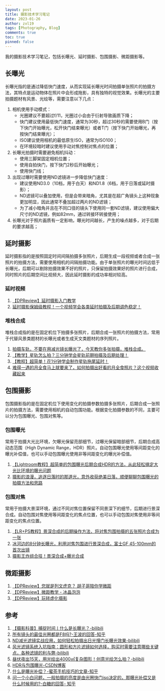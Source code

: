 ```yaml
---
layout: post
title: 摄影技术学习笔记
date: 2023-01-26
author: zxl19
tags: [Photography, Blog]
comments: true
toc: true
pinned: false
---
```


我的摄影技术学习笔记，包括长曝光、延时摄影、包围摄影、微距摄影等。

<!-- more -->

## 长曝光

长曝光指的是通过降低快门速度，从而实现延长曝光时间拍摄单张照片的拍摄方法，其特点是运动物体在照片中会形成拖影，具有独特的视觉效果。长曝光的主要拍摄题材有风景、光绘等，需要注意以下几点：

1. 相机使用手动模式：
    - 光圈建议不要超过f/11，光圈过小会由于衍射导致画质下降；
    - 快门建议使用最低快门速度，通常为30秒，超过30秒的需要使用B门（按下快门开始曝光，松开快门结束曝光）或者T门（按下快门开始曝光，再按快门结束曝光）；
    - ISO建议使用相机的最低原生ISO，通常为ISO100；
    - 在环境较暗时建议使用手动对焦控制对焦点的位置；
2. 长曝光拍摄时需要避免相机抖动：
    - 使用三脚架固定相机位置；
    - 使用自拍快门，按下快门2秒后开始曝光；
    - 使用快门线；
3. 出现过曝时需要使用ND滤镜进一步降低快门速度：
    - 建议使用ND3.0（10档，用于白天）和ND1.8（6档，用于日落或延时摄影）；
    - ND滤镜可以叠加使用，但是会带来暗角，尤其是在超广角镜头上这种现象更加明显，因此通常不叠加超过两片的ND滤镜；
    - 为了减小暗角并且在不同口径的镜头下使用同一套ND滤镜，建议使用偏大尺寸的ND滤镜，例如82mm，通过转接环转接使用；
4. 长曝光对于照片画质有一定影响，曝光时间越长，产生的噪点越多，对于后期的要求越高；

## 延时摄影

延时摄影指的是按照固定时间间隔拍摄多张照片，后期生成一段视频或者合成一张照片的拍摄方法，需要使用相机的间隔拍摄功能。由于单张照片的曝光时间远低于长曝光，后期可以剔除拍摄效果不好的照片，只保留拍摄效果好的照片进行合成，同时照片的后期空间比视频大，因此延时摄影的成功率相对较高。

### 延时视频

1. [【DPReview】延时摄影入门教学](https://www.bilibili.com/video/BV1c5411t777)
2. [延时摄影保姆级教程！一个视频学会各类延时拍摄及后期调色稳定！](https://www.bilibili.com/video/BV1pt4y177RG)

### 堆栈合成

堆栈合成指的是在固定机位下拍摄多张照片，后期合成一张照片的拍摄方法，常用于代替风景类题材的长曝光或者生成天文类题材的序列照片。

1. [拍摄车轨，不要在用减光镜长曝光了，今天教你多张拍摄，堆栈合成。](https://www.bilibili.com/video/BV1qa41147mn)
2. [【教学】星轨怎么拍？三分钟学会星轨前期拍摄及后期处理！](https://www.bilibili.com/video/BV1oK411q7Mi)
3. [【教程】超简单！花1分钟学会制作星轨拖尾延时！](https://www.bilibili.com/video/BV1i8411u7PL)
4. [难得一遇的月全食马上就要来了，如何拍摄出好看的月全食照片？这个视频收藏起来](https://www.bilibili.com/video/BV1YD4y1t7YB)

## 包围摄影

包围摄影指的是在固定机位下使用变化的拍摄参数拍摄多张照片，后期合成一张照片的拍摄方法，需要使用相机的自动包围功能。根据变化拍摄参数的不同，主要可以分为包围曝光、包围对焦等。

### 包围曝光

常用于拍摄大光比环境，欠曝光保留亮部细节，过曝光保留暗部细节，后期合成高动态范围（High Dynamic Range，HDR）照片。自动包围曝光使用等间距变化的曝光补偿值，也可以手动包围曝光使用非等间距变化的曝光补偿值。

1. [【Lightroom教程】超简单的包围曝光后期合成HDR的方法，从此轻松搞定大光比环境的曝光问题](https://www.bilibili.com/video/BV18g411o7B4)
2. [摄影的浪漫，追逐日落时的那道光，意外收获绝美日落，顺便聊聊包围曝光的拍摄方法和思路](https://www.bilibili.com/video/BV1Z3411A76w)

### 包围对焦

常用于拍摄大景深环境，通过不同对焦位置保留不同景深下的细节，后期进行景深合成。自动包围对焦使用等间距变化的焦点位置，也可以手动包围对焦使用非等间距变化的焦点位置。

1. [【LR+PS教程】景深合成的后期操作方法，将对焦包围拍摄的五张照片合成为一张](https://www.bilibili.com/video/BV1DL411K7bd)
2. [冰河边的8分钟长曝光，利用对焦包围进行景深合成，富士GF 45-100mm的首次出镜](https://www.bilibili.com/video/BV1sm4y1d7xT)
3. [摄影王炸组合技！景深合成+曝光合成](https://www.bilibili.com/video/BV1XD4y1m7E6)

## 微距摄影

1. [【DPReview】您就是列文虎克？ 胡子哥陪你学微距](https://www.bilibili.com/video/BV1TE411K7dQ)
2. [【DPReview】微距教学 - 冰晶泡泡](https://www.bilibili.com/video/BV1y741127NY)
3. [【DPReview】玩转虚化摄影](https://www.bilibili.com/video/BV1te411s7Ew)

## 参考

1. [【摄影科普】捕捉时间丨什么是长曝光？-bilibili](https://www.bilibili.com/video/BV1Po4y1R77s)
2. [所有镜头的最佳光圈都是F8吗?-王波的回答-知乎](https://www.zhihu.com/question/535354480/answer/2540363408)
3. [ND减光滤镜实战应用，如何轻松拍摄出日光慢门长曝光效果-bilibili](https://www.bilibili.com/video/BV1Vo4y1y7Rj)
4. [风光滤镜系统入坑指南：圆形和方片滤镜如何选择，购买时需要注意哪些关键点，各种滤镜的利与弊-bilibili](https://www.bilibili.com/video/BV1f5411Z7ow)
5. [昼伏夜出15天，用光绘出4000㎡复杂图形！创意光绘怎么拍？-bilibili](https://www.bilibili.com/video/BV1xY4y1t7Gq)
6. [HDR与包围曝光-CSDN博客](https://blog.csdn.net/weixin_35884854/article/details/112677338)
7. [什么是曝光补偿？-蜜茶手机技巧的文章-知乎](https://zhuanlan.zhihu.com/p/31511973)
8. [问一个小白问题，一般拍摄的亮度是由光圈快门iso决定的，那曝光补偿又是什么时候用的?-白糖的回答- 知乎](https://www.zhihu.com/question/32308369/answer/55480674)
